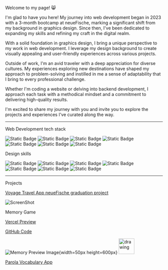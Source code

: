 Welcome to my page! 😸

I'm glad to have you here! My journey into web development began in 2023 with a 3-month bootcamp at neueFische, marking a significant shift from my background in graphics design. Since then, I've been dedicated to expanding my skills and refining my craft in the digital realm.

With a solid foundation in graphics design, I bring a unique perspective to my work in web development. I leverage my design background to create visually appealing and user-friendly experiences across various projects.

Outside of work, I'm an avid traveler with a deep appreciation for diverse cultures. My experiences exploring new destinations have shaped my approach to problem-solving and instilled in me a sense of adaptability that I bring to every professional challenge.

Whether I'm coding a website or delving into backend development, I approach each task with a methodical mindset and a commitment to delivering high-quality results.

I'm excited to share my journey with you and invite you to explore the projects and experiences I've curated along the way.

---

Web Development tech stack

![Static Badge](https://img.shields.io/badge/HTML%20-%20%23E34F26?style=for-the-badge&logo=HTML5&logoColor=white&labelColor=%23E34F26&color=gray)
![Static Badge](https://img.shields.io/badge/CSS%20-%20%231572B6?style=for-the-badge&logo=CSS3&logoColor=white&labelColor=%231572B6&color=gray)
![Static Badge](https://img.shields.io/badge/JavaScript%20-%20%23F7DF1E?style=for-the-badge&logo=JavaScript&logoColor=black&labelColor=%23F7DF1E&color=gray)
![Static Badge](https://img.shields.io/badge/React%20-%20%23DB7093?style=for-the-badge&logo=React&logoColor=%2361DAFB&labelColor=%231b1d38&color=gray)
![Static Badge](https://img.shields.io/badge/Next.js%20-%20%23000000?style=for-the-badge&logo=Next.js&logoColor=white&labelColor=black&color=gray)
![Static Badge](https://img.shields.io/badge/styled_components%20-%20%23DB7093?style=for-the-badge&logo=styled-components&logoColor=white&labelColor=%23DB7093&color=gray)
![Static Badge](https://img.shields.io/badge/Tailwind%20-%20%2306B6D4?style=for-the-badge&logo=Tailwind%20CSS&logoColor=white&labelColor=%2306B6D4&color=gray)

Design skills

![Static Badge](https://img.shields.io/badge/Illustrator%20-%20%23FF9A00?style=for-the-badge&logo=Adobe%20Illustrator&logoColor=%23FF9A00&labelColor=4c0000&color=4c0000)
![Static Badge](https://img.shields.io/badge/InDesign%20-%20%23FF3366?style=for-the-badge&logo=Adobe%20InDesign&logoColor=%23FF3366&labelColor=550124&color=550124)
![Static Badge](https://img.shields.io/badge/LightRoom%20-%20%2331A8FF?style=for-the-badge&logo=Adobe%20LightRoom&logoColor=%2331A8FF&labelColor=00294a&color=00294a)
![Static Badge](https://img.shields.io/badge/Premiere%20-%20%239999FF?style=for-the-badge&logo=Adobe%20Premiere%20Pro&logoColor=%239999FF&labelColor=000066&color=000066)
![Static Badge](https://img.shields.io/badge/After_Effects%20-%20%23bd78eb?style=for-the-badge&logo=Adobe%20After%20Effects&logoColor=%23bd78eb&labelColor=260053&color=260053)
![Static Badge](https://img.shields.io/badge/WordPress%20-%20%2321759B?style=for-the-badge&logo=WordPress&logoColor=white&labelColor=%2321759B)
![Static Badge](https://img.shields.io/badge/Figma%20-%20%23F24E1E?style=for-the-badge&logo=Figma&logoColor=white&labelColor=%23F24E1E)


---

Projects

[Voyage Travel App neueFische graduation project](https://voyage-travel-app.vercel.app/)

![ScreenShot](https://raw.github.com/MiejkeHoltermann/capstone-project/main/public/star.svg)

Memory Game

[Vercel Preview](https://memory-rouge.vercel.app/)

[GitHub Code](https://github.com/MiejkeHoltermann/memory)

![Memory Preview Image](https://raw.github.com/MiejkeHoltermann/memory/main/public/memory_preview.jpg){width=50px height=600px}
<img src="https://raw.github.com/MiejkeHoltermann/memory/main/public/memory_preview.jpg" alt="drawing" width="50"/>

[Parola Vocabulary App](www.google.com)










